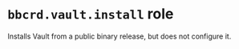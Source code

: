 `bbcrd.vault.install` role
==========================

Installs Vault from a public binary release, but does not configure it.
